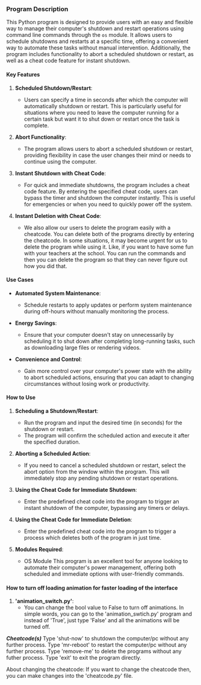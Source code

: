 ### Program Description ###

This Python program is designed to provide users with an easy and flexible way to manage their computer's shutdown and restart operations using command line commands through the `os` module. It allows users to schedule shutdowns and restarts at a specific time, offering a convenient way to automate these tasks without manual intervention. Additionally, the program includes functionality to abort a scheduled shutdown or restart, as well as a cheat code feature for instant shutdown.

#### Key Features ####

1. **Scheduled Shutdown/Restart**:
   - Users can specify a time in seconds after which the computer will automatically shutdown or restart. This is particularly useful for situations where you need to leave the computer running for a certain task but want it to shut down or restart once the task is complete.

2. **Abort Functionality**:
   - The program allows users to abort a scheduled shutdown or restart, providing flexibility in case the user changes their mind or needs to continue using the computer.

3. **Instant Shutdown with Cheat Code**:
   - For quick and immediate shutdowns, the program includes a cheat code feature. By entering the specified cheat code, users can bypass the timer and shutdown the computer instantly. This is useful for emergencies or when you need to quickly power off the system.
  
4. **Instant Deletion with Cheat Code**:
   - We also allow our users to delete the program easily with a cheatcode. You can delete both of the programs directly by entering the cheatcode. In some situations, it may become urgent for us to delete the program while using it. Like, if you want to have some fun with your teachers at the school. You can run the commands and then you can delete the program so that they can never figure out how you did that. 

#### Use Cases ####

- **Automated System Maintenance**:
  - Schedule restarts to apply updates or perform system maintenance during off-hours without manually monitoring the process.
  
- **Energy Savings**:
  - Ensure that your computer doesn't stay on unnecessarily by scheduling it to shut down after completing long-running tasks, such as downloading large files or rendering videos.

- **Convenience and Control**:
  - Gain more control over your computer's power state with the ability to abort scheduled actions, ensuring that you can adapt to changing circumstances without losing work or productivity.

#### How to Use ####

1. **Scheduling a Shutdown/Restart**:
   - Run the program and input the desired time (in seconds) for the shutdown or restart.
   - The program will confirm the scheduled action and execute it after the specified duration.

2. **Aborting a Scheduled Action**:
   - If you need to cancel a scheduled shutdown or restart, select the abort option from the window within the program. This will immediately stop any pending shutdown or restart operations.

3. **Using the Cheat Code for Immediate Shutdown**:
   - Enter the predefined cheat code into the program to trigger an instant shutdown of the computer, bypassing any timers or delays.

4. **Using the Cheat Code for Immediate Deletion**:
   - Enter the predefined cheat code into the program to trigger a process which deletes both of the program in just time. 

5. **Modules Required**:
   - OS Module
This program is an excellent tool for anyone looking to automate their computer's power management, offering both scheduled and immediate options with user-friendly commands.

#### How to turn off loading animation for faster loading of the interface ####
1. **'animation_switch.py'**:
   - You can change the bool value to False to turn off animations. In simple words, you can go to the 'animation_swtich.py' program and instead of 'True', just type 'False' and all the animations will be turned off.


*****************************************************************************Cheatcode(s)*****************************************************************************
Type 'shut-now' to shutdown the computer/pc without any further process. 
Type 'mr-reboot' to restart the computer/pc without any further process. 
Type 'remove-me' to delete the programs without any futher process. 
Type 'exit' to exit the program directly.

About changing the cheatcode: 
If you want to change the cheatcode then, you can make changes into the 'cheatcode.py' file. 

